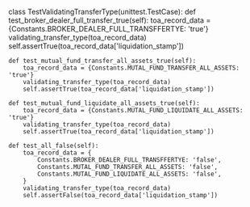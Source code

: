 class TestValidatingTransferType(unittest.TestCase):
    def test_broker_dealer_full_transfer_true(self):
        toa_record_data = {Constants.BROKER_DEALER_FULL_TRANSFFERTYE: 'true'}
        validating_transfer_type(toa_record_data)
        self.assertTrue(toa_record_data['liquidation_stamp'])

    def test_mutual_fund_transfer_all_assets_true(self):
        toa_record_data = {Constants.MUTAL_FUND_TRANSFER_ALL_ASSETS: 'true'}
        validating_transfer_type(toa_record_data)
        self.assertTrue(toa_record_data['liquidation_stamp'])

    def test_mutual_fund_liquidate_all_assets_true(self):
        toa_record_data = {Constants.MUTAL_FUND_LIQUIDATE_ALL_ASSETS: 'true'}
        validating_transfer_type(toa_record_data)
        self.assertTrue(toa_record_data['liquidation_stamp'])

    def test_all_false(self):
        toa_record_data = {
            Constants.BROKER_DEALER_FULL_TRANSFFERTYE: 'false',
            Constants.MUTAL_FUND_TRANSFER_ALL_ASSETS: 'false',
            Constants.MUTAL_FUND_LIQUIDATE_ALL_ASSETS: 'false',
        }
        validating_transfer_type(toa_record_data)
        self.assertFalse(toa_record_data['liquidation_stamp'])
